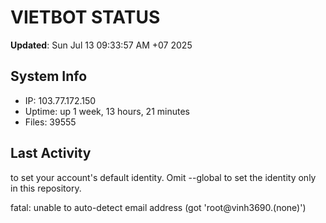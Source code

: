 # VIETBOT STATUS
**Updated**: Sun Jul 13 09:33:57 AM +07 2025

## System Info
- IP: 103.77.172.150
- Uptime: up 1 week, 13 hours, 21 minutes
- Files: 39555

## Last Activity

to set your account's default identity.
Omit --global to set the identity only in this repository.

fatal: unable to auto-detect email address (got 'root@vinh3690.(none)')
